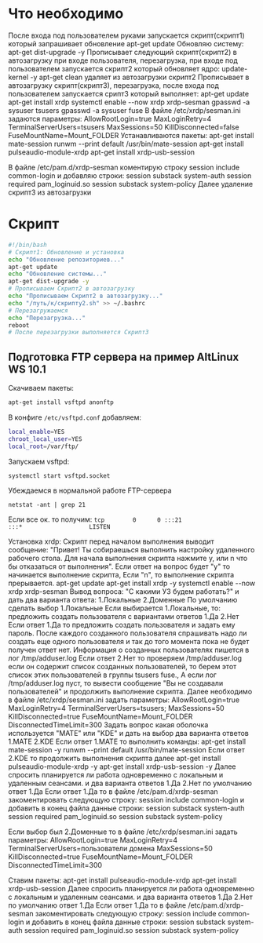 # Что необходимо
После входа под пользователем руками запускается скрипт(скрипт1) который запрашивает обновление 
apt-get update
Обновляю систему: 
apt-get dist-upgrade -y
Прописывает следующий скрипт(скрипт2) в автозагрузку при входе пользователя,
перезагрузка, при входе под пользователем запускается скрипт2 который обновляет ядро:
update-kernel -y
apt-get clean
удаляет из автозагрузки скрипт2
Прописывает в автозагрузку скрипт(скрипт3), перезагрузка, после входа под пользователем запускается срипт3 который выполняет:
apt-get update
apt-get install xrdp
systemctl enable --now xrdp xrdp-sesman
gpasswd -a sysuser tsusers
gpasswd -a sysuser fuse
В файле /etc/xrdp/sesman.ini задаются параметры: 
AllowRootLogin=true
MaxLoginRetry=4
TerminalServerUsers=tsusers
MaxSessions=50
KillDisconnected=false
FuseMountName=Mount_FOLDER
Устанавливаются пакеты:
apt-get install mate-session
runwm --print default /usr/bin/mate-session
apt-get install pulseaudio-module-xrdp
apt-get install xrdp-usb-session

В файле /etc/pam.d/xrdp-sesman коментирую строку session         include         common-login
и добавляю строки: 
session         substack        system-auth
session         required        pam_loginuid.so
session         substack        system-policy
Далее удаление скрипт3 из автозагрузки

# Скрипт
```bash
#!/bin/bash
# Скрипт1: Обновление и установка
echo "Обновление репозиториев..."
apt-get update
echo "Обновление системы..."
apt-get dist-upgrade -y
# Прописываем Скрипт2 в автозагрузку
echo "Прописываем Скрипт2 в автозагрузку..."
echo "/путь/к/скрипту2.sh" >> ~/.bashrc
# Перезагружаемся
echo "Перезагрузка..."
reboot
# После перезагрузки выполняется Скрипт3
```


## Подготовка FTP сервера на пример AltLinux WS 10.1

Скачиваем пакеты: 
```bash
apt-get install vsftpd anonftp
```

В конфиге `/etc/vsftpd.conf` добавляем:
```bash
local_enable=YES
chroot_local_user=YES
local_root=/var/ftp/
```

Запускаем vsftpd:
```bash
systemctl start vsftpd.socket
```

Убеждаемся в нормальной работе FTP-сервера
```
netstat -ant | grep 21
```
Если все ок. то получим: 
`tcp        0      0 :::21                     :::*                   LISTEN`

Установка xrdp: 
Скрипт перед началом выполнения выводит сообщение: "Привет! Ты собираешься выполнить настройку удаленного рабочего стола. Для начала выполнения скрипта нажмите y, или n что бы отказаться от выполнения". Если ответ на вопрос будет "y" то начинается выполнение скрипта, Если "n", то выполнение скрипта прерывается.
apt-get update
apt-get install xrdp -y
systemctl enable --now xrdp xrdp-sesman
Вывод вопроса: "С какими УЗ будем работать?" и дать два варианта ответа: 1.Локальные 2.Доменные
По умолчанию сделать выбор 1.Локальные
Если выбирается 1.Локальные, то:
предложить создать пользователя с вариантами ответов 1.Да 2.Нет
Если ответ 1.Да то предложить создать пользователя и задать ему пароль. После каждого созданного пользователя спрашивать надо ли создать еще одного пользователя и так до того момента пока не будет получен ответ нет. Информация о созданных пользователях пишется в лог /tmp/adduser.log
Если ответ 2.Нет то проверяем  /tmp/adduser.log если он содержит список созданных пользователей, то берем этот список этих пользователей в группы tsusers fuse., А если лог /tmp/adduser.log  пуст, то вывести сообщение "Вы не создавали пользователей" и продолжить выполнение скрипта.
Далее необходимо  в файле /etc/xrdp/sesman.ini задать параметры:
AllowRootLogin=true
MaxLoginRetry=4
TerminalServerUsers=tsusers;
MaxSessions=50
KillDisconnected=true
FuseMountName=Mount_FOLDER
DisconnectedTimeLimit=300
Задать вопрос какая оболочка используется "MATE" или "KDE"
и дать на выбор два варианта ответов 1.MATE 2.KDE
Если ответ 1.MATE то выполнить команды:
apt-get install mate-session -y
runwm --print default /usr/bin/mate-session 
Если ответ 2.KDE то продолжить выполнения скрипта далее
apt-get install pulseaudio-module-xrdp -y
apt-get install xrdp-usb-session -y
Далее спросить планируется ли работа одновременно с локальным и удаленным сеансами. и два варианта ответов 1.Да 2.Нет по умолчанию ответ 1.Да
Если ответ 1.Да то в файле /etc/pam.d/xrdp-sesman закоментировать следующую строку:
session         include         common-login
и добавить в конец файла данные строки:
session         substack        system-auth
session         required        pam_loginuid.so
session         substack        system-policy

Если выбор был 2.Доменные то в файле /etc/xrdp/sesman.ini задать параметры:
AllowRootLogin=true
MaxLoginRetry=4
TerminalServerUsers=пользователи домена
MaxSessions=50
KillDisconnected=true
FuseMountName=Mount_FOLDER
DisconnectedTimeLimit=300

Ставим пакеты: 
apt-get install pulseaudio-module-xrdp
apt-get install xrdp-usb-session
Далее спросить планируется ли работа одновременно с локальным и удаленным сеансами. и два варианта ответов 1.Да 2.Нет по умолчанию ответ 1.Да
Если ответ 1.Да то в файле /etc/pam.d/xrdp-sesman закоментировать следующую строку:
session         include         common-login
и добавить в конец файла данные строки:
session         substack        system-auth
session         required        pam_loginuid.so
session         substack        system-policy


